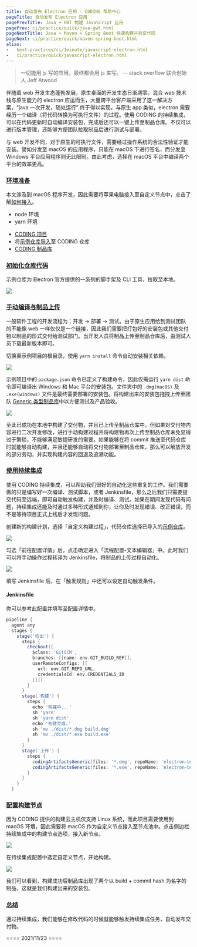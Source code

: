 ```yaml
---
title: 自动发布 Electron 应用 - CODING 帮助中心
pageTitle: 自动发布 Electron 应用
pagePrevTitle: Java + GWT 构建 JavaScript 应用
pagePrev: ci/practice/quick/java-gwt.html
pageNextTitle: Java + Maven + Spring Boot 快速构建并验证代码
pageNext: ci/practice/quick/maven-spring-boot.html
alias: 
-   best-practices/ci/1minute/javascript-electron.html
-   ci/practice/quick/javascript-electron.html
---
```


> 一切能用 js 写的应用，最终都会用 js 来写。 -- stack overflow 联合创始人 Jeff Atwood

伴随着 web 开发生态蓬勃发展，原生桌面的开发生态日渐凋零。混合 web 技术栈与原生能力的 electron 应运而生，大量跨平台客户端采用了这一解决方案，“java 一次开发，随处运行” 终于得以实现。与原生 app 类似，electron 需要经历一个编译（将代码转换为可执行文件）的过程。使用 CODING 的持续集成，可以在代码更新时自动编译安装包，完成后还可以一键上传至制品仓库。不仅可以进行版本管理，还能够方便团队拉取制品后进行测试与部署。

与 web 开发不同，对于原生的可执行文件，需要经过操作系统的合法性验证才能安装。譬如分发至 macOS 的应用程序，只能在 macOS 下进行签名，而分发至 Windows 平台应用程序则无此限制。由此考虑，选择在 macOS 平台中编译两个平台的效率更高。

### [环境准备](#front-ready)

本文涉及到 macOS 程序开发，因此需要将苹果电脑接入至自定义节点中，点击了解[如何接入](/docs/ci/node/customize.html#manual)。

*   node 环境
*   yarn 环境
-   [CODING 项目](/docs/start/project.html)
-   将[示例仓库](https://coding-public.coding.net/public/electron-ci-demo/electron-ci-demo/git/files)[导入](/docs/repo/manage/sync-relate.html)至 CODING 仓库
-   [CODING 制品库](/docs/artifacts/intro.html)

### [初始化仓库代码](#init)

示例仓库为 Electron 官方提供的一系列的脚手架及 CLI 工具，拉取至本地。

![](https://help-assets.codehub.cn/enterprise/20211123135218.png)

### [手动编译与制品上传](#manual)

一般软件工程的开发流程为：开发 -> 部署 -> 测试。由于原生应用给到测试团队的不能像 web 一样仅仅是一个链接，因此我们需要把打包好的安装包或其他交付物以制品的形式交付给测试部门。当开发人员将制品上传至制品仓库后，由测试人员下载最新版本即可。

切换至示例项目的根目录，使用 `yarn install` 命令自动安装相关依赖。

![](https://help-assets.codehub.cn/enterprise/20211123145044.png)

示例项目中的 `package.json` 命令已定义了构建命令，因此仅需运行 `yarn dist` 命令即可编译出 Windows 和 Mac 平台的安装包。文件夹中的 `.dmg(macOS)` 及 `.exe(windows)` 文件是最终需要部署的安装包。将构建出来的安装包拖拽上传至团队 [Generic 类型制品库](/docs/artifacts/quick-start/generic.html)中以方便测试及产品验收。

![](https://help-assets.codehub.cn/enterprise/20211123154303.png)

至此已成功在本地中构建了交付物，并且已上传至制品仓库中。但如果对交付物内容进行二次开发修改，进行手动构建过程并将构建物再次上传至制品仓库未免显得过于繁琐，不能够满足敏捷研发的需要。如果能够在将 commit 推送至代码仓库时就能够自动构建，并且还能够自动将交付物部署至制品仓库，那么可以解放开发的部分劳动，并实现构建内容的回退及追溯功能。

### [使用持续集成](#using-ci)

使用 CODING 持续集成，可以帮助我们很好的自动化这些重复的工作。我们需要做的只是编写好一次编译、测试脚本，或者 Jenkinsfile，那么之后我们只需要提交代码至远端，即可自动触发构建，并及时编译、测试。如果在期间发现代码有问题，持续集成还能及时通过多种形式通知到你，让你及时发现错误、改正错误，而不是等待项目正式上线后才发现问题。

创建新的构建计划，选择「自定义构建过程」，代码仓库选择已导入的[示例仓库](https://e.coding.net/coding-public/electron-ci-demo.git)。

![](https://help-assets.codehub.cn/enterprise/20211123160018.png)

勾选「前往配置详情」后，点击确定进入「流程配置-文本编辑器」中。此时我们可以将手动操作过程转译为 Jenkinsfile，将制品的上传过程自动化。

![](https://help-assets.codehub.cn/enterprise/20200727145227.png)

填写 Jenkinsfile 后，在「触发规则」中还可以设定自动触发条件。

#### Jenkinsfile

你可以参考此配置并填写至配置详情中。

```groovy
pipeline {
  agent any
  stages {
    stage('检出') {
      steps {
        checkout([
          $class: 'GitSCM',
          branches: [[name: env.GIT_BUILD_REF]],
          userRemoteConfigs: [[
            url: env.GIT_REPO_URL,
            credentialsId: env.CREDENTIALS_ID
          ]]])
        }
      }
      stage('构建') {
        steps {
          echo '构建中...'
          sh 'yarn'
          sh 'yarn dist'
          echo '构建完成.'
          sh 'mv ./dist/*.dmg build.dmg'
          sh 'mv ./dist/*.exe build.exe'
        }
      }
      stage('上传') {
        steps {
          codingArtifactsGeneric(files: '*.dmg', repoName: 'electron-build', credentialsId: '${env.CODING_ARTIFACTS_CREDENTIALS_ID}', withBuildProps: true, version: '${env.GIT_BUILD_REF}')
          codingArtifactsGeneric(files: '*.exe', repoName: 'electron-build', credentialsId: '${env.CODING_ARTIFACTS_CREDENTIALS_ID}', withBuildProps: true, version: '${env.GIT_BUILD_REF}')
        }
      }
    }
  }
  ```

### [配置构建节点](#ci-node)

因为 CODING 提供的构建云主机仅支持 Linux 系统，而此项目需要使用到 macOS 环境，因此需要将 macOS 作为自定义节点接入至节点池中。点击侧边栏持续集成中的构建节点选项，接入新节点。

![](https://help-assets.codehub.cn/enterprise/20211123164859.png)

在持续集成配置中选定自定义节点，开始构建。

![](https://help-assets.codehub.cn/enterprise/20211123165519.png)

我们可以看到，构建成功后制品库出现了两个以 build + commit hash 为名字的制品，这就是我们构建出来的安装包。

### [总结](#summarize)

通过持续集成，我们能够在修改代码的时候就能够触发持续集成任务，自动发布交付物。

==== 2021/11/23 ====
